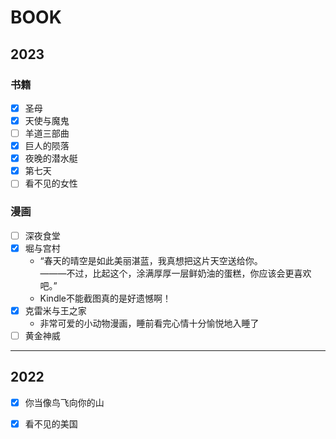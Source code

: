 # BOOK


## 2023
### 书籍<!-- {docsify-ignore} -->
- [x] 圣母
- [x] 天使与魔鬼
- [ ] 羊道三部曲
- [x] 巨人的陨落
- [x] 夜晚的潜水艇
- [x] 第七天
- [ ] 看不见的女性

### 漫画<!-- {docsify-ignore} -->
- [ ] 深夜食堂
- [x] 堀与宫村<br>
    - “春天的晴空是如此美丽湛蓝，我真想把这片天空送给你。<br>
    ———不过，比起这个，涂满厚厚一层鲜奶油的蛋糕，你应该会更喜欢吧。”
    - Kindle不能截图真的是好遗憾啊！
- [x] 克雷米与王之家
    - 非常可爱的小动物漫画，睡前看完心情十分愉悦地入睡了
- [ ] 黄金神威
---

## 2022
- [x] 你当像鸟飞向你的山
- [x] 看不见的美国




